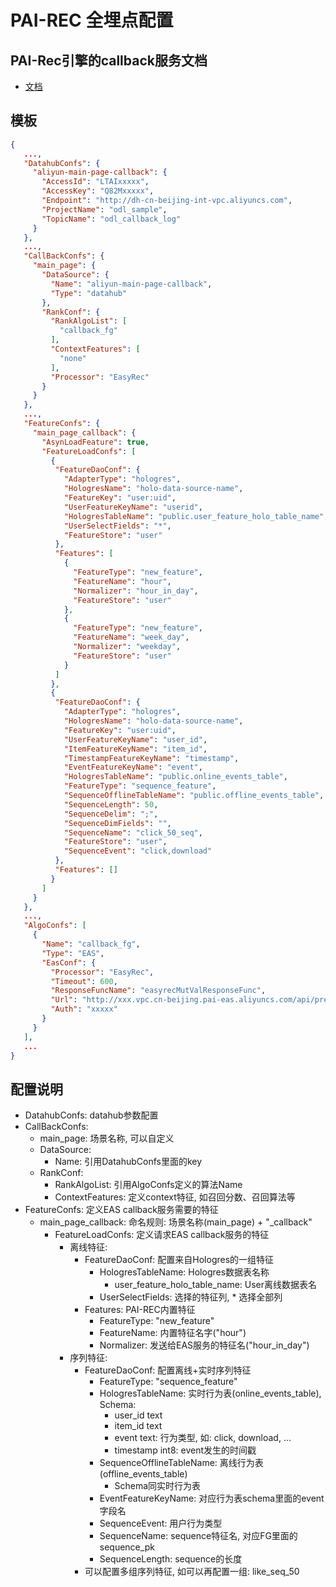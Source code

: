 # PAI-REC 全埋点配置

## PAI-Rec引擎的callback服务文档

- [文档](http://pai-vision-data-hz.oss-cn-zhangjiakou.aliyuncs.com/pairec/docs/pairec/html/intro/callback_api.html)

## 模板

```json
{
   ...,
   "DatahubConfs": {
     "aliyun-main-page-callback": {
       "AccessId": "LTAIxxxxx",
       "AccessKey": "Q82Mxxxxx",
       "Endpoint": "http://dh-cn-beijing-int-vpc.aliyuncs.com",
       "ProjectName": "odl_sample",
       "TopicName": "odl_callback_log"
     }
   },
   ...,
   "CallBackConfs": {
     "main_page": {
       "DataSource": {
         "Name": "aliyun-main-page-callback",
         "Type": "datahub"
       },
       "RankConf": {
         "RankAlgoList": [
           "callback_fg"
         ],
         "ContextFeatures": [
           "none"
         ],
         "Processor": "EasyRec"
       }
     }
   },
   ...,
   "FeatureConfs": {
     "main_page_callback": {
       "AsynLoadFeature": true,
       "FeatureLoadConfs": [
         {
          "FeatureDaoConf": {
            "AdapterType": "hologres",
            "HologresName": "holo-data-source-name",
            "FeatureKey": "user:uid",
            "UserFeatureKeyName": "userid",
            "HologresTableName": "public.user_feature_holo_table_name",
            "UserSelectFields": "*",
            "FeatureStore": "user"
          },
          "Features": [
            {
              "FeatureType": "new_feature",
              "FeatureName": "hour",
              "Normalizer": "hour_in_day",
              "FeatureStore": "user"
            },
            {
              "FeatureType": "new_feature",
              "FeatureName": "week_day",
              "Normalizer": "weekday",
              "FeatureStore": "user"
            }
          ]
         },
         {
          "FeatureDaoConf": {
            "AdapterType": "hologres",
            "HologresName": "holo-data-source-name",
            "FeatureKey": "user:uid",
            "UserFeatureKeyName": "user_id",
            "ItemFeatureKeyName": "item_id",
            "TimestampFeatureKeyName": "timestamp",
            "EventFeatureKeyName": "event",
            "HologresTableName": "public.online_events_table",
            "FeatureType": "sequence_feature",
            "SequenceOfflineTableName": "public.offline_events_table",
            "SequenceLength": 50,
            "SequenceDelim": ";",
            "SequenceDimFields": "",
            "SequenceName": "click_50_seq",
            "FeatureStore": "user",
            "SequenceEvent": "click,download"
          },
          "Features": []
         }
       ]
     }
   },
   ...,
   "AlgoConfs": [
     {
       "Name": "callback_fg",
       "Type": "EAS",
       "EasConf": {
         "Processor": "EasyRec",
         "Timeout": 600,
         "ResponseFuncName": "easyrecMutValResponseFunc",
         "Url": "http://xxx.vpc.cn-beijing.pai-eas.aliyuncs.com/api/predict/callback_fg",
         "Auth": "xxxxx"
       }
     }
   ],
   ...
}
```

## 配置说明

- DatahubConfs: datahub参数配置
- CallBackConfs:
  - main_page: 场景名称, 可以自定义
  - DataSource:
    - Name: 引用DatahubConfs里面的key
  - RankConf:
    - RankAlgoList: 引用AlgoConfs定义的算法Name
    - ContextFeatures: 定义context特征, 如召回分数、召回算法等
- FeatureConfs: 定义EAS callback服务需要的特征
  - main_page_callback: 命名规则: 场景名称(main_page) + "\_callback"
    - FeatureLoadConfs: 定义请求EAS callback服务的特征
      - 离线特征:
        - FeatureDaoConf: 配置来自Hologres的一组特征
          - HologresTableName: Hologres数据表名称
            - user_feature_holo_table_name: User离线数据表名
          - UserSelectFields: 选择的特征列, * 选择全部列
        - Features: PAI-REC内置特征
          - FeatureType: "new_feature"
          - FeatureName: 内置特征名字("hour")
          - Normalizer: 发送给EAS服务的特征名("hour_in_day")
      - 序列特征:
        - FeatureDaoConf: 配置离线+实时序列特征
          - FeatureType: "sequence_feature"
          - HologresTableName: 实时行为表(online_events_table), Schema:
            - user_id text
            - item_id text
            - event text: 行为类型, 如: click, download, ...
            - timestamp int8: event发生的时间戳
          - SequenceOfflineTableName: 离线行为表(offline_events_table)
            - Schema同实时行为表
          - EventFeatureKeyName: 对应行为表schema里面的event 字段名
          - SequenceEvent: 用户行为类型
          - SequenceName: sequence特征名, 对应FG里面的sequence_pk
          - SequenceLength: sequence的长度
        - 可以配置多组序列特征, 如可以再配置一组: like_seq_50
